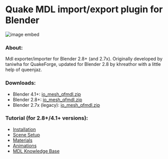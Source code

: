 # Quake MDL import/export plugin for Blender
![image embed](https://bitbucket.org/repo/p4Gp9Be/images/1329413609-plugin_01_small.jpg)

### About:
Mdl exporter/importer for Blender 2.8+ (and 2.7x). Originally developed by taniwha for QuakeForge, updated for Blender 2.8 by khreathor with a little help of queenjaz.

### Downloads:
- Blender 4.1+: [io_mesh_qfmdl.zip](https://github.com/khreathor/mdl-for-blender/releases/download/blender-4.1%2B/io_mesh_qfmdl.zip)
- Blender 2.8+: [io_mesh_qfmdl.zip](https://github.com/khreathor/mdl-for-blender/releases/download/blender-2.8%2B/io_mesh_qfmdl.zip)
- Blender 2.7x (legacy): [io_mesh_qfmdl.zip](https://github.com/khreathor/mdl-for-blender/releases/download/blender-2.7x(legacy)/io_mesh_qfmdl.zip)

### Tutorial (for 2.8+/4.1+ versions):
- [Installation](https://bitbucket.org/khreathor/mdl-for-blender/wiki/Installation)
- [Scene Setup](https://bitbucket.org/khreathor/mdl-for-blender/wiki/Scene%20Setup)
- [Materials](https://bitbucket.org/khreathor/mdl-for-blender/wiki/Materials)
- [Animations](https://bitbucket.org/khreathor/mdl-for-blender/wiki/Animations)
- [MDL Knowledge Base](https://bitbucket.org/khreathor/mdl-for-blender/wiki/MDL%20Knowledge%20Base)

